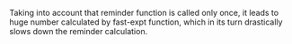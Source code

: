 Taking into account that reminder function is called only once, it leads to huge  number calculated by fast-expt function, which in its turn drastically slows down the reminder calculation. 
